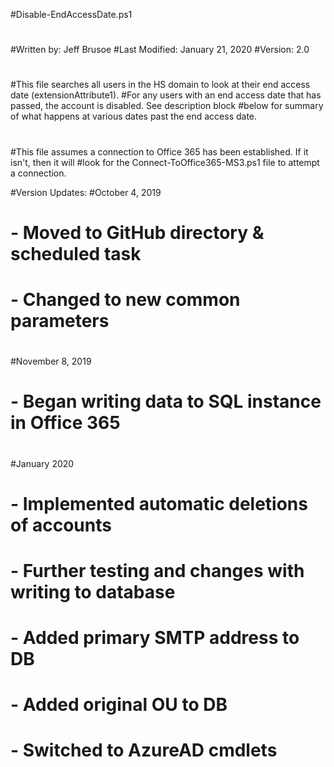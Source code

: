 #Disable-EndAccessDate.ps1
#
#Written by: Jeff Brusoe
#Last Modified: January 21, 2020
#Version: 2.0
#
#This file searches all users in the HS domain to look at their end access date (extensionAttribute1).
#For any users with an end access date that has passed, the account is disabled. See description block
#below for summary of what happens at various dates past the end access date.
#
#This file assumes a connection to Office 365 has been established. If it isn't, then it will 
#look for the Connect-ToOffice365-MS3.ps1 file to attempt a connection.

#Version Updates:
#October 4, 2019
#	- Moved to GitHub directory & scheduled task
#	- Changed to new common parameters
#
#November 8, 2019
#	- Began writing data to SQL instance in Office 365
#
#January 2020
#	- Implemented automatic deletions of accounts
#	- Further testing and changes with writing to database
#	- Added primary SMTP address to DB
#	- Added original OU to DB
#	- Switched to AzureAD cmdlets
